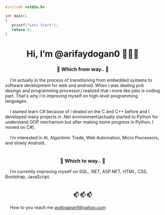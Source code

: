 ````C
#include <stdio.h>

int main()
{
   printf("Lets Start");
   return 0;
}
````
<div align="center"><h1>Hi, I’m @arifaydogan0 👋👋👋</h1></div>

<div align="center"><h3>👀 Which from way.. 👀</h3> </div>
&nbsp; &nbsp; I'm actually in the process of transitioning from embedded systems to software development for web and android. When i was dealing pcb desings and programming processor,i realized that i more like jobs is  coding part. That's why i'm improving myself on high-level programming languages.<br><br>
&nbsp; &nbsp; I started learn C# because of i dealed on the C and C++ before and I developed many projects in .Net environment(actually started to Python for understand OOP mechanism but after making some progress in Python, I moved on C#).<br><br>
&nbsp; &nbsp; I’m interested in AI, Algoritmic Trade, Web Automation, Micro Processors, and slowly Android..  <br><br>

<div align="center"><h3>🌱 Which to way.. 🌱 </h3> </div>
&nbsp; &nbsp; I’m currently improving myself on SQL, .NET, ASP.NET, HTML, CSS, Bootstrap, JavaScript.  <br><br>

<div align="center"><h3>📫 📫 📫 </h3> </div>  
&nbsp; &nbsp; How to you reach me <a href="mailto:example@example.com"> aydoganarif@yahoo.com </a>  <br><br>
  
  
  


<!---
arifaydogan0/arifaydogan0 is a ✨ special ✨ repository because its `README.md` (this file) appears on your GitHub profile.
You can click the Preview link to take a look at your changes.
--->
